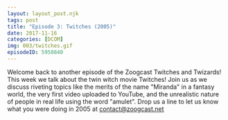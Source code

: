```yaml
---
layout: layout_post.njk
tags: post
title: "Episode 3: Twitches (2005)"
date: 2017-11-16
categories: [DCOM]
img: 003/twitches.gif
episodeID: 5950840
---
```


Welcome back to another episode of the Zoogcast Twitches and Twizards! This week
we talk about the twin witch movie Twitches! <!-- excerpt --> Join us as we discuss riveting
topics like the merits of the name "Miranda" in a fantasy world, the very first
video uploaded to YouTube, and the unrealistic nature of people in real life
using the word "amulet". Drop us a line to let us know what you were doing in
2005 at contact@zoogcast.net
